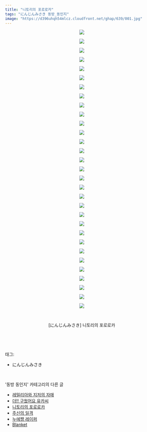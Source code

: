 ```yaml
---
title: "니토리의 포로로카"
tags: "にんじんみさき 동방_동인지"
image: "https://d396uhqh54mlcz.cloudfront.net/ghap/639/001.jpg"
---
```

<div class="article">
<p style="text-align: center; clear: none; float: none;"><img src="{{ site.imgserver7 }}/ghap/639/001.jpg"/></p>
<p style="text-align: center; clear: none; float: none;"><img src="{{ site.imgserver7 }}/ghap/639/002.jpg"/></p>
<p style="text-align: center; clear: none; float: none;"><img src="{{ site.imgserver7 }}/ghap/639/003.jpg"/></p>
<p style="text-align: center; clear: none; float: none;"><img src="{{ site.imgserver7 }}/ghap/639/004.jpg"/></p>
<p style="text-align: center; clear: none; float: none;"><img src="{{ site.imgserver7 }}/ghap/639/005.jpg"/></p>
<p style="text-align: center; clear: none; float: none;"><img src="{{ site.imgserver7 }}/ghap/639/006.jpg"/></p>
<p style="text-align: center; clear: none; float: none;"><img src="{{ site.imgserver7 }}/ghap/639/007.jpg"/></p>
<p style="text-align: center; clear: none; float: none;"><img src="{{ site.imgserver7 }}/ghap/639/008.jpg"/></p>
<p style="text-align: center; clear: none; float: none;"><img src="{{ site.imgserver7 }}/ghap/639/009.jpg"/></p>
<p style="text-align: center; clear: none; float: none;"><img src="{{ site.imgserver7 }}/ghap/639/010.jpg"/></p>
<p style="text-align: center; clear: none; float: none;"><img src="{{ site.imgserver7 }}/ghap/639/011.jpg"/></p>
<p style="text-align: center; clear: none; float: none;"><img src="{{ site.imgserver7 }}/ghap/639/012.jpg"/></p>
<p style="text-align: center; clear: none; float: none;"><img src="{{ site.imgserver7 }}/ghap/639/013.jpg"/></p>
<p style="text-align: center; clear: none; float: none;"><img src="{{ site.imgserver7 }}/ghap/639/014.jpg"/></p>
<p style="text-align: center; clear: none; float: none;"><img src="{{ site.imgserver7 }}/ghap/639/015.jpg"/></p>
<p style="text-align: center; clear: none; float: none;"><img src="{{ site.imgserver7 }}/ghap/639/016.jpg"/></p>
<p style="text-align: center; clear: none; float: none;"><img src="{{ site.imgserver7 }}/ghap/639/017.jpg"/></p>
<p style="text-align: center; clear: none; float: none;"><img src="{{ site.imgserver7 }}/ghap/639/018.jpg"/></p>
<p style="text-align: center; clear: none; float: none;"><img src="{{ site.imgserver7 }}/ghap/639/019.jpg"/></p>
<p style="text-align: center; clear: none; float: none;"><img src="{{ site.imgserver7 }}/ghap/639/020.jpg"/></p>
<p style="text-align: center; clear: none; float: none;"><img src="{{ site.imgserver7 }}/ghap/639/021.jpg"/></p>
<p style="text-align: center; clear: none; float: none;"><img src="{{ site.imgserver7 }}/ghap/639/022.jpg"/></p>
<p style="text-align: center; clear: none; float: none;"><img src="{{ site.imgserver7 }}/ghap/639/023.jpg"/></p>
<p style="text-align: center; clear: none; float: none;"><img src="{{ site.imgserver7 }}/ghap/639/024.jpg"/></p>
<p style="text-align: center; clear: none; float: none;"><img src="{{ site.imgserver7 }}/ghap/639/025.jpg"/></p>
<p style="text-align: center; clear: none; float: none;"><img src="{{ site.imgserver7 }}/ghap/639/026.jpg"/></p>
<p style="text-align: center; clear: none; float: none;"><img src="{{ site.imgserver7 }}/ghap/639/027.jpg"/></p>
<p style="text-align: center; clear: none; float: none;"><img src="{{ site.imgserver7 }}/ghap/639/028.jpg"/></p>
<p style="text-align: center; clear: none; float: none;"><img src="{{ site.imgserver7 }}/ghap/639/029.jpg"/></p>
<p style="text-align: center; clear: none; float: none;"><img src="{{ site.imgserver7 }}/ghap/639/030.jpg"/></p>
<p style="text-align: center; clear: none; float: none;"><img src="{{ site.imgserver7 }}/ghap/639/031.jpg"/></p>
<p style="text-align: center; clear: none; float: none;"><br/></p>
<p style="text-align: center; clear: none; float: none;">[にんじんみさき] 니토리의 포로로카</p>
<p><br/></p>
</div><br/>
<div class="tagTrail">
<p>태그: </p>
<ul>
<li>にんじんみさき</li>
</ul>
</div><br/>
<div class="another">
<p>'동방 동인지' 카테고리의 다른 글</p>
<ul>
<li><a href="/ghap_641">레밀리아와 지저의 자매</a></li>
<li><a href="/ghap_640">더!! 구웠어요 유카씨</a></li>
<li><a href="/ghap_639">니토리의 포로로카</a></li>
<li><a href="/ghap_638">주신의 일격</a></li>
<li><a href="/ghap_637">누에쨩 레이퍼</a></li>
<li><a href="/ghap_636">Blanket</a></li>
</ul>
</div><br/>
<div class="cb_module cb_fluid">
<div class="cb_wrt cb_profile">
</div><!-- commentList close -->
</div><br/>
